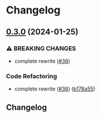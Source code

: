 # Changelog

## [0.3.0](https://github.com/bluebrown/kobold/compare/v0.2.4...v0.3.0) (2024-01-25)


### ⚠ BREAKING CHANGES

* complete rewrite ([#36](https://github.com/bluebrown/kobold/issues/36))

### Code Refactoring

* complete rewrite ([#36](https://github.com/bluebrown/kobold/issues/36)) ([b178a55](https://github.com/bluebrown/kobold/commit/b178a5577436d04d6a644476426eb7ec6fe975f1))

## Changelog

